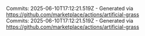 Commits: 2025-06-10T17:12:21.519Z - Generated via https://github.com/marketplace/actions/artificial-grass
<br>
Commits: 2025-06-10T17:12:21.519Z - Generated via https://github.com/marketplace/actions/artificial-grass
<br>
